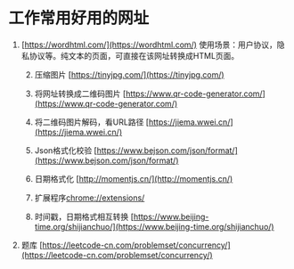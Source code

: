 # 工作常用好用的网址

1. [https://wordhtml.com/](https://wordhtml.com/) 使用场景：用户协议，隐私协议等。纯文本的页面，可直接在该网址转换成HTML页面。

    2. 压缩图片 [https://tinyjpg.com/](https://tinyjpg.com/)

    3. 将网址转换成二维码图片 [https://www.qr-code-generator.com/](https://www.qr-code-generator.com/)

     4. 将二维码图片解码，看URL路径 [https://jiema.wwei.cn/](https://jiema.wwei.cn/)

     5. Json格式化校验 [https://www.bejson.com/json/format/](https://www.bejson.com/json/format/)

     6. 日期格式化 [http://momentjs.cn/](http://momentjs.cn/)

     7. 扩展程序[chrome://extensions/](chrome://extensions/) 

     8. 时间戳，日期格式相互转换 [https://www.beijing-time.org/shijianchuo/](https://www.beijing-time.org/shijianchuo/)

9. 题库 [https://leetcode-cn.com/problemset/concurrency/](https://leetcode-cn.com/problemset/concurrency/)



